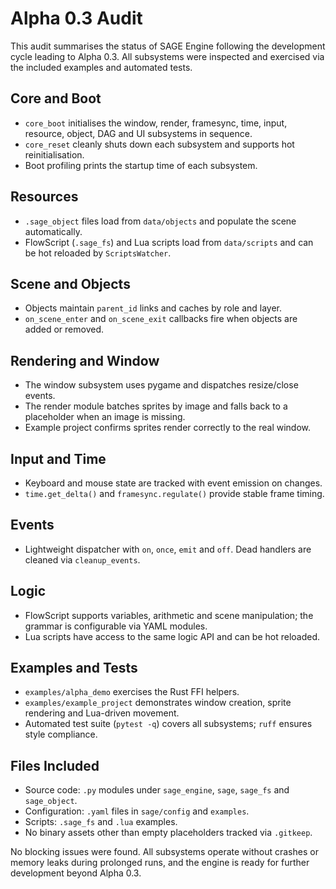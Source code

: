 # Alpha 0.3 Audit

This audit summarises the status of SAGE Engine following the development cycle leading to Alpha 0.3. All subsystems were inspected and exercised via the included examples and automated tests.

## Core and Boot
- `core_boot` initialises the window, render, framesync, time, input, resource, object, DAG and UI subsystems in sequence.
- `core_reset` cleanly shuts down each subsystem and supports hot reinitialisation.
- Boot profiling prints the startup time of each subsystem.

## Resources
- `.sage_object` files load from `data/objects` and populate the scene automatically.
- FlowScript (`.sage_fs`) and Lua scripts load from `data/scripts` and can be hot reloaded by `ScriptsWatcher`.

## Scene and Objects
- Objects maintain `parent_id` links and caches by role and layer.
- `on_scene_enter` and `on_scene_exit` callbacks fire when objects are added or removed.

## Rendering and Window
- The window subsystem uses pygame and dispatches resize/close events.
- The render module batches sprites by image and falls back to a placeholder when an image is missing.
- Example project confirms sprites render correctly to the real window.

## Input and Time
- Keyboard and mouse state are tracked with event emission on changes.
- `time.get_delta()` and `framesync.regulate()` provide stable frame timing.

## Events
- Lightweight dispatcher with `on`, `once`, `emit` and `off`. Dead handlers are cleaned via `cleanup_events`.

## Logic
- FlowScript supports variables, arithmetic and scene manipulation; the grammar is configurable via YAML modules.
- Lua scripts have access to the same logic API and can be hot reloaded.

## Examples and Tests
- `examples/alpha_demo` exercises the Rust FFI helpers.
- `examples/example_project` demonstrates window creation, sprite rendering and Lua-driven movement.
- Automated test suite (`pytest -q`) covers all subsystems; `ruff` ensures style compliance.

## Files Included
- Source code: `.py` modules under `sage_engine`, `sage`, `sage_fs` and `sage_object`.
- Configuration: `.yaml` files in `sage/config` and `examples`.
- Scripts: `.sage_fs` and `.lua` examples.
- No binary assets other than empty placeholders tracked via `.gitkeep`.

No blocking issues were found. All subsystems operate without crashes or memory leaks during prolonged runs, and the engine is ready for further development beyond Alpha 0.3.
